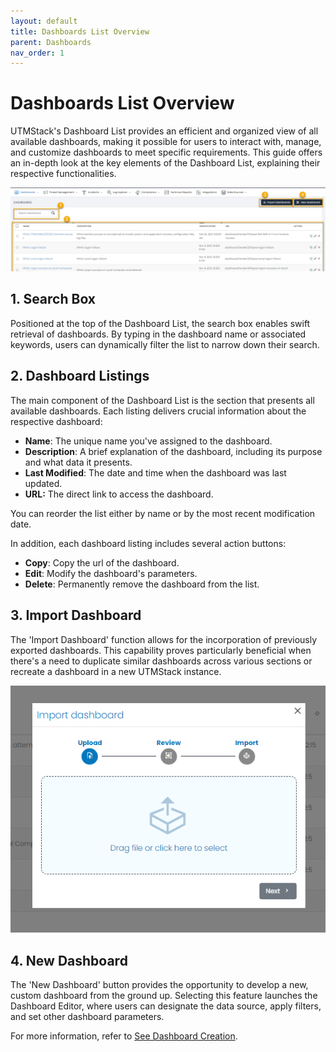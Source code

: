 ```yaml
---
layout: default
title: Dashboards List Overview
parent: Dashboards
nav_order: 1
---
```


# Dashboards List Overview

UTMStack's Dashboard List provides an efficient and organized view of all available dashboards, making it possible for users to interact with, manage, and customize dashboards to meet specific requirements. This guide offers an in-depth look at the key elements of the Dashboard List, explaining their respective functionalities.

<img alt="dashobard view" src="./../Images/../../Images/Components/Dashboards/dashview.png">


## 1. Search Box
Positioned at the top of the Dashboard List, the search box enables swift retrieval of dashboards. By typing in the dashboard name or associated keywords, users can dynamically filter the list to narrow down their search.

## 2. Dashboard Listings
The main component of the Dashboard List is the section that presents all available dashboards. Each listing delivers crucial information about the respective dashboard:

   * **Name**: The unique name you've assigned to the dashboard.
   * **Description**: A brief explanation of the dashboard, including its purpose and what data it presents.
   * **Last Modified**: The date and time when the dashboard was last updated.
   * **URL:** The direct link to access the dashboard.

You can reorder the list either by name or by the most recent modification date.

In addition, each dashboard listing includes several action buttons:

   * **Copy**: Copy the url of the dashboard.
   * **Edit**: Modify the dashboard's parameters.
   * **Delete**: Permanently remove the dashboard from the list.

## 3.  Import Dashboard
The 'Import Dashboard' function allows for the incorporation of previously exported dashboards. This capability proves particularly beneficial when there's a need to duplicate similar dashboards across various sections or recreate a dashboard in a new UTMStack instance.

<img alt="dashobard view" src="./../Images/../../Images/Components/Dashboards/importdash.png">

## 4.  New Dashboard
The 'New Dashboard' button provides the opportunity to develop a new, custom dashboard from the ground up. Selecting this feature launches the Dashboard Editor, where users can designate the data source, apply filters, and set other dashboard parameters.

For more information, refer to <a href="DashboardCreation">See Dashboard Creation</a>.
